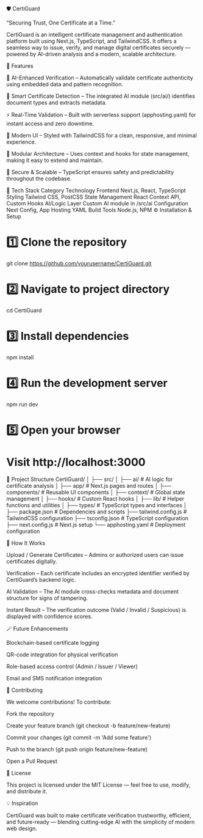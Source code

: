 🛡️ CertiGuard

“Securing Trust, One Certificate at a Time.”

CertiGuard is an intelligent certificate management and authentication platform built using Next.js, TypeScript, and TailwindCSS. It offers a seamless way to issue, verify, and manage digital certificates securely — powered by AI-driven analysis and a modern, scalable architecture.

🚀 Features

🔐 AI-Enhanced Verification – Automatically validate certificate authenticity using embedded data and pattern recognition.

🧠 Smart Certificate Detection – The integrated AI module (src/ai/) identifies document types and extracts metadata.

⚡ Real-Time Validation – Built with serverless support (apphosting.yaml) for instant access and zero downtime.

🎨 Modern UI – Styled with TailwindCSS for a clean, responsive, and minimal experience.

🧩 Modular Architecture – Uses context and hooks for state management, making it easy to extend and maintain.

🧾 Secure & Scalable – TypeScript ensures safety and predictability throughout the codebase.

🧰 Tech Stack
Category	Technology
Frontend	Next.js, React, TypeScript
Styling	Tailwind CSS, PostCSS
State Management	React Context API, Custom Hooks
AI/Logic Layer	Custom AI module in /src/ai
Configuration	Next Config, App Hosting YAML
Build Tools	Node.js, NPM
⚙️ Installation & Setup
# 1️⃣ Clone the repository
git clone https://github.com/yourusername/CertiGuard.git

# 2️⃣ Navigate to project directory
cd CertiGuard

# 3️⃣ Install dependencies
npm install

# 4️⃣ Run the development server
npm run dev

# 5️⃣ Open your browser
# Visit http://localhost:3000

🧭 Project Structure
CertiGuard/
│
├── src/
│   ├── ai/              # AI logic for certificate analysis
│   ├── app/             # Next.js pages and routes
│   ├── components/      # Reusable UI components
│   ├── context/         # Global state management
│   ├── hooks/           # Custom React hooks
│   ├── lib/             # Helper functions and utilities
│   ├── types/           # TypeScript types and interfaces
│
├── package.json         # Dependencies and scripts
├── tailwind.config.js   # TailwindCSS configuration
├── tsconfig.json        # TypeScript configuration
├── next.config.js       # Next.js setup
└── apphosting.yaml      # Deployment configuration

🧠 How It Works

Upload / Generate Certificates – Admins or authorized users can issue certificates digitally.

Verification – Each certificate includes an encrypted identifier verified by CertiGuard’s backend logic.

AI Validation – The AI module cross-checks metadata and document structure for signs of tampering.

Instant Result – The verification outcome (Valid / Invalid / Suspicious) is displayed with confidence scores.

🪄 Future Enhancements

Blockchain-based certificate logging

QR-code integration for physical verification

Role-based access control (Admin / Issuer / Viewer)

Email and SMS notification integration

🤝 Contributing

We welcome contributions!
To contribute:

Fork the repository

Create your feature branch (git checkout -b feature/new-feature)

Commit your changes (git commit -m 'Add some feature')

Push to the branch (git push origin feature/new-feature)

Open a Pull Request

🧾 License

This project is licensed under the MIT License — feel free to use, modify, and distribute it.

💡 Inspiration

CertiGuard was built to make certificate verification trustworthy, efficient, and future-ready — blending cutting-edge AI with the simplicity of modern web design.